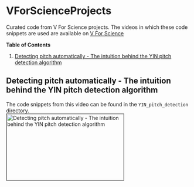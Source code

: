 # VForScienceProjects
Curated code from V For Science projects. The videos in which these code snippets are used are available on [V For Science](https://www.youtube.com/channel/UCMQDZ_p332OAko9dyxGGwLw)

**Table of Contents**

1. [Detecting pitch automatically - The intuition behind the YIN pitch detection algorithm](#YIN_pitch_detection)

## Detecting pitch automatically - The intuition behind the YIN pitch detection algorithm
The code snippets from this video can be found in the `YIN_pitch_detection` directory. <br>
<a href="http://www.youtube.com/watch?feature=player_embedded&v=W585xR3bjLM" target="_blank"><img src="http://img.youtube.com/vi/W585xR3bjLM/0.jpg" 
alt="Detecting pitch automatically - The intuition behind the YIN pitch detection algorithm" width="320" height="180" border="1" /></a>
